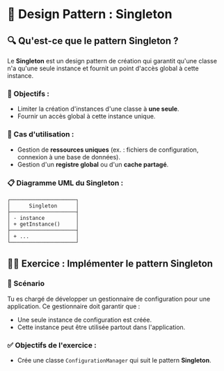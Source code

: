 # 🧩 Design Pattern : Singleton

## 🔍 Qu'est-ce que le pattern Singleton ?

Le **Singleton** est un design pattern de création qui garantit qu'une classe n'a qu'une seule instance et fournit un point d'accès global à cette instance.

### 📌 Objectifs :
- Limiter la création d'instances d'une classe à **une seule**.
- Fournir un accès global à cette instance unique.

### 📜 Cas d'utilisation :
- Gestion de **ressources uniques** (ex. : fichiers de configuration, connexion à une base de données).
- Gestion d'un **registre global** ou d'un **cache partagé**.

### 📋 Diagramme UML du Singleton :
```plaintext
┌─────────────────────┐
│      Singleton      │
├─────────────────────┤
│ - instance          │
│ + getInstance()     │
├─────────────────────┤
│ + ...               │
└─────────────────────┘
```

## 🧑‍💻 Exercice : Implémenter le pattern Singleton

### 🔧 Scénario

Tu es chargé de développer un gestionnaire de configuration pour une application.
Ce gestionnaire doit garantir que :
- Une seule instance de configuration est créée.
- Cette instance peut être utilisée partout dans l'application.

### ✅ Objectifs de l'exercice :
- Crée une classe `ConfigurationManager` qui suit le pattern **Singleton**.
